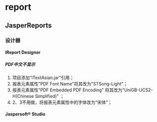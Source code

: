 # report

## JasperReports

### 设计器

#### iReport Designer

##### PDF中文不显示

1. 项目添加“iTextAsian.jar”引用；
2. 报表元素属性"PDF Font Name"将其改为"STSong-Light"；
3. 报表元素属性"PDF Embedded PDF Encoding" 将其改为"UniGB-UCS2-H(Chinese Simplified)" ；
4. 2、3不用做，将报表元素属性中的字体改为“宋体”；

#### Jaspersoft® Studio

